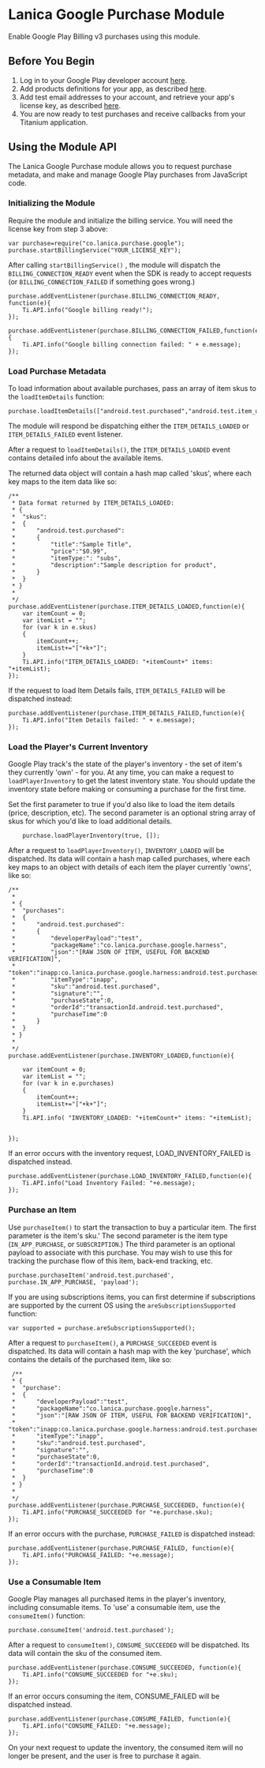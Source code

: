 # Lanica Google Purchase Module #

Enable Google Play Billing v3 purchases using this module.

## Before You Begin ##

1. Log in to your Google Play developer account [here](http://play.google.com/apps/publish).
2. Add products definitions for your app, as described [here](http://developer.android.com/google/play/billing/billing_admin.html#billing-list-setup).
3. Add test email addresses to your account, and retrieve your app's license key, as described [here](http://developer.android.com/google/play/billing/billing_admin.html#billing-testing-setup).
4.  You are now ready to test purchases and receive callbacks from your Titanium application. 

## Using the Module API ##

The  Lanica Google Purchase module allows you to request purchase metadata, and make and manage Google Play purchases from JavaScript code.

### Initializing the Module ###

Require the module and initialize the billing service.  You will need the license key from step 3 above:

    var purchase=require("co.lanica.purchase.google");
    purchase.startBillingService("YOUR_LICENSE_KEY");

After calling `startBillingService()` , the module will dispatch the `BILLING_CONNECTION_READY` event when the SDK is ready to accept requests (or `BILLING_CONNECTION_FAILED` if something goes wrong.)


	purchase.addEventListener(purchase.BILLING_CONNECTION_READY, function(e){
		Ti.API.info("Google billing ready!");
	});	

	purchase.addEventListener(purchase.BILLING_CONNECTION_FAILED,function(e){
		Ti.API.info("Google billing connection failed: " + e.message);
	});

### Load Purchase Metadata ###

To load information about available purchases, pass an array of item skus to the `loadItemDetails` function:

    purchase.loadItemDetails(["android.test.purchased","android.test.item_unavailable"]);

The module will respond be dispatching either the `ITEM_DETAILS_LOADED` or `ITEM_DETAILS_FAILED` event listener.


After a request to `loadItemDetails()`, the `ITEM_DETAILS_LOADED` event contains detailed info about the available items.

 The returned data object will contain a hash map called 'skus', where each key maps to the item data like so:

	/**
	 * Data format returned by ITEM_DETAILS_LOADED:
	 * {
	 * 	"skus":
	 * 	{
	 * 		"android.test.purchased":
	 * 		{
	 * 			"title":"Sample Title",
	 * 			"price":"$0.99",
	 * 			"itemType:": "subs",
	 * 			"description":"Sample description for product",
	 * 		}
	 * 	}
	 * }
	 * 
	 */
	purchase.addEventListener(purchase.ITEM_DETAILS_LOADED,function(e){
		var itemCount = 0;
		var itemList = "";
		for (var k in e.skus)
		{
			itemCount++;
			itemList+="["+k+"]";
		}
		Ti.API.info("ITEM_DETAILS_LOADED: "+itemCount+" items: "+itemList);
	});
	

If the request to load Item Details fails, `ITEM_DETAILS_FAILED` will be dispatched instead:

	purchase.addEventListener(purchase.ITEM_DETAILS_FAILED,function(e){	
		Ti.API.info("Item Details failed: " + e.message);
	});

### Load the Player's Current Inventory ###

Google Play track's the state of the player's inventory - the set of item's they currently 'own' - for you.  At any time, you can make a request to `loadPlayerInventory` to get the latest inventory state.  You should update the inventory state before making or consuming a purchase for the first time.

 Set the first parameter to true if you'd also like to load the item details (price, description, etc).  The  second parameter is an optional string array of skus for which you'd like to load additional details.

		purchase.loadPlayerInventory(true, []);


After a request to `loadPlayerInventory()`, `INVENTORY_LOADED` will be dispatched.  Its data will contain a hash map called purchases, where each key maps to an object with details of each item the player currently 'owns', like so:

	/**
	 * 
	 * {
	 * 	"purchases":
	 * 	{
	 * 		"android.test.purchased":
	 * 		{
	 * 			"developerPayload":"test",
	 * 			"packageName":"co.lanica.purchase.google.harness",
	 * 			"json":"[RAW JSON OF ITEM, USEFUL FOR BACKEND VERIFICATION]",
	 * 			"token":"inapp:co.lanica.purchase.google.harness:android.test.purchased",
	 * 			"itemType":"inapp",
	 * 			"sku":"android.test.purchased",
	 * 			"signature":"",
	 * 			"purchaseState":0,
	 * 			"orderId":"transactionId.android.test.purchased",
	 * 			"purchaseTime":0
	 * 		}
	 * 	}
	 * }
	 * 
	 */
	purchase.addEventListener(purchase.INVENTORY_LOADED,function(e){
		
		var itemCount = 0;
		var itemList = "";
		for (var k in e.purchases)
		{
			itemCount++;
			itemList+="["+k+"]";
		}
		Ti.API.info( "INVENTORY_LOADED: "+itemCount+" items: "+itemList);


	});	

If an error occurs with the inventory request, LOAD_INVENTORY_FAILED is dispatched instead.

	purchase.addEventListener(purchase.LOAD_INVENTORY_FAILED,function(e){
		Ti.API.info("Load Inventory Failed: "+e.message);
	});

### Purchase an Item ###

Use `purchaseItem()` to start the transaction to buy a particular item. The first parameter is the item's sku.' The second parameter is the item type (`IN_APP_PURCHASE`, or `SUBSCRIPTION`.) The third parameter is an optional payload to associate with this purchase.  You may wish to use this for tracking the purchase flow of this item, back-end tracking, etc.

	purchase.purchaseItem('android.test.purchased', purchase.IN_APP_PURCHASE, 'payload');

If you are using subscriptions items, you can first determine if subscriptions are supported by the current OS using the `areSubscriptionsSupported` function:

	var supported = purchase.areSubscriptionsSupported();

 After a request to `purchaseItem()`, a `PURCHASE_SUCCEEDED` event is dispatched.  Its data will contain a hash map with the key 'purchase', which contains the details of the purchased item, like so:

	 /** 
	 * {
	 * 	"purchase":
	 * 	{
	 * 		"developerPayload":"test",
	 * 		"packageName":"co.lanica.purchase.google.harness",
	 * 		"json":"[RAW JSON OF ITEM, USEFUL FOR BACKEND VERIFICATION]",
	 * 		"token":"inapp:co.lanica.purchase.google.harness:android.test.purchased",
	 * 		"itemType":"inapp",
	 * 		"sku":"android.test.purchased",
	 * 		"signature":"",
	 * 		"purchaseState":0,
	 * 		"orderId":"transactionId.android.test.purchased",
	 * 		"purchaseTime":0
	 * 	}
	 * }	 
	 * 
	 */
	purchase.addEventListener(purchase.PURCHASE_SUCCEEDED, function(e){
		Ti.API.info("PURCHASE_SUCCEEDED for "+e.purchase.sku);
	});	
	
 If an error occurs with the purchase, `PURCHASE_FAILED` is dispatched instead:

	purchase.addEventListener(purchase.PURCHASE_FAILED, function(e){
		Ti.API.info("PURCHASE_FAILED: "+e.message);
	});


### Use a Consumable Item ###

Google Play manages all purchased items in the player's inventory, including consumable items.  To 'use' a consumable item, use the `consumeItem()` function:

	purchase.consumeItem('android.test.purchased');

After a request to `consumeItem()`, `CONSUME_SUCCEEDED` will be dispatched.  Its data will contain the sku of the consumed item.

	purchase.addEventListener(purchase.CONSUME_SUCCEEDED, function(e){
		Ti.API.info("CONSUME_SUCCEEDED for "+e.sku);
	});
	
If an error occurs consuming the item, CONSUME_FAILED will be dispatched instead.

	purchase.addEventListener(purchase.CONSUME_FAILED, function(e){
		Ti.API.info("CONSUME_FAILED: "+e.message);
	});

On your next request to update the inventory, the consumed item will no longer be present, and the user is free to purchase it again.